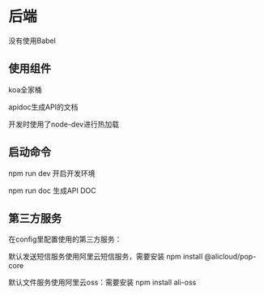 后端
===============
没有使用Babel

## 使用组件

koa全家桶

apidoc生成API的文档

开发时使用了node-dev进行热加载

## 启动命令

npm run dev 开启开发环境

npm run doc 生成API DOC

## 第三方服务
在config里配置使用的第三方服务：

默认发送短信服务使用阿里云短信服务，需要安装 npm install @alicloud/pop-core

默认文件服务使用阿里云oss：需要安装 npm install ali-oss



